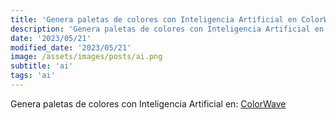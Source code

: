 ```yaml
---
title: 'Genera paletas de colores con Inteligencia Artificial en ColorWave'
description: 'Genera paletas de colores con Inteligencia Artificial en ColorWave.'
date: '2023/05/21'
modified_date: '2023/05/21'
image: /assets/images/posts/ai.png
subtitle: 'ai'
tags: 'ai'
---
```


Genera paletas de colores con Inteligencia Artificial en: [ColorWave](https://www.colorwave.dev/)
